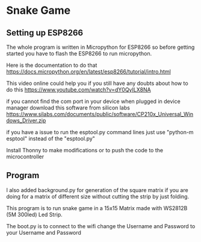 # Snake Game

## Setting up ESP8266
The whole program is written in Micropython for ESP8266 so before getting started you have to flash the ESP8266 to run micropython.


Here is the documentation to do that https://docs.micropython.org/en/latest/esp8266/tutorial/intro.html

This video online could help you if you still have any doubts about how to do this https://www.youtube.com/watch?v=dY0QyILX8NA

if you cannot find the com port in your device when plugged in device manager download this software from silicon labs https://www.silabs.com/documents/public/software/CP210x_Universal_Windows_Driver.zip

if you have a issue to run the esptool.py command lines just use "python-m esptool" instead of the "esptool.py"

Install Thonny to make modifications or to push the code to the microcontroller 

## Program

I also added background.py for generation of the square matrix if you are doing for a matrix of different size without cutting the strip by just folding.

This program is to run snake game in a 15x15 Matrix made with WS2812B (5M 300led) Led Strip.

The boot.py is to connect to the wifi change the Username and Password to your Username and Password



